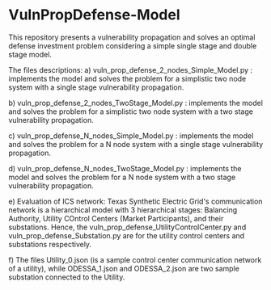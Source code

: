 # VulnPropDefense-Model

This repository presents a vulnerability propagation and solves an optimal defense investment problem considering a simple single stage and double stage model.

The files descriptions:
a) vuln_prop_defense_2_nodes_Simple_Model.py : implements the model and solves the problem for a simplistic two node system with a single stage vulnerability propagation.

b) vuln_prop_defense_2_nodes_TwoStage_Model.py : implements the model and solves the problem for a simplistic two node system with a two stage vulnerability propagation.

c) vuln_prop_defense_N_nodes_Simple_Model.py : implements the model and solves the problem for a N node system with a single stage vulnerability propagation.

d) vuln_prop_defense_N_nodes_TwoStage_Model.py : implements the model and solves the problem for a N node system with a two stage vulnerability propagation.

e) Evaluation of ICS network: Texas Synthetic Electric Grid's communication network is a hierarchical model with 3 hierarchical stages: Balancing Authority, Utility COntrol Centers (Market Participants), and their substations.
Hence, the vuln_prop_defense_UtilityControlCenter.py and vuln_prop_defense_Substation.py  are for the utility control centers and substations respectively.

f) The files Utility_0.json (is a sample control center communication network of a utility), while ODESSA_1.json and ODESSA_2.json are two sample substation connected to the Utility.